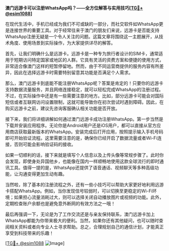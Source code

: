 **澳门远游卡可以注册WhatsApp吗？——全方位解答与实用技巧[[TG💪+ @esim1088](https://t.me/s/esim1088)]**

在现代生活中，手机已经成为我们不可或缺的一部分，而社交软件如WhatsApp更是连接世界的重要工具。对于经常往来于澳门的朋友们来说，远游卡是否能支持WhatsApp注册无疑是一个令人关注的问题。这篇文章将围绕这一主题展开，从技术角度、使用场景到实际操作，为大家提供详尽的解答。

首先，让我们明确什么是远游卡。远游卡是一种专为旅行者设计的SIM卡，通常适用于短期访问特定国家或地区的人群。它具有灵活的资费方案和便捷的使用方式，非常适合像澳门这样的短暂停留地。然而，由于不同运营商提供的服务内容有所差异，因此在选择远游卡时需要特别留意其功能是否满足个人需求。

那么，澳门远游卡到底能不能注册WhatsApp呢？答案是肯定的！只要你的远游卡支持数据流量服务，并且网络连接稳定，就可以轻松完成WhatsApp的注册过程。不过，在实际操作中还是有一些需要注意的地方。比如，部分远游卡可能会对国际短信或者互联网访问设置限制，这就可能导致你在初次尝试时遇到障碍。因此，在购买远游卡之前，建议先咨询客服确认相关功能是否开放。

接下来，我们将详细讲解如何通过澳门远游卡成功注册WhatsApp。第一步当然是下载并安装应用程序。无论你是Android用户还是iOS用户，都可以直接从官方应用商店获取最新版本的WhatsApp。安装完成后打开应用，按照提示输入手机号码即可开始验证流程。这里需要注意的是，确保你已经开启了数据流量或者Wi-Fi连接，否则可能会影响验证码的接收。

如果一切顺利的话，接下来就是填写个人信息以及上传头像等常规步骤了。此时你会发现，即使身处异国他乡，也能像在国内一样顺畅地使用这款全球流行的即时通讯工具。值得一提的是，WhatsApp还提供了语音通话、视频聊天等多种高级功能，让沟通变得更加生动有趣。

当然啦，除了基本的注册流程之外，还有一些小技巧可以帮助大家更好地利用远游卡搭配WhatsApp。例如，当你发现信号较弱时，可以切换至更稳定的Wi-Fi环境；如果担心流量消耗过大，则可以选择关闭自动播放图片或视频的功能。此外，定期检查账户余额也是避免意外断网的有效方法之一哦！

最后再强调一下，无论是为了工作交流还是与亲友保持联系，澳门远游卡加上WhatsApp都能为你带来极大的便利。当然，如果你还有其他疑问，也可以随时查阅相关资料或者向专业人士寻求帮助。总之，合理规划自己的通信计划，才能真正享受到科技带来的乐趣！

[[TG💪+ @esim1088](https://t.me/s/esim1088) ![Image](https://i.postimg.cc/4NQfJmqS/Snipaste-2025-05-13-00-14-12.png)]